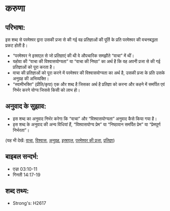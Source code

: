 # करुणा #

## परिभाषा: ##

इस शब्द से परमेश्वर द्वारा उसकी प्रजा से की गई वह प्रतिज्ञाओं की पूर्ति के प्रति परमेश्वर की वचनबद्धता प्रकट होती है।

* “परमेश्वर ने इस्राएल से जो प्रतिज्ञाएं की थी वे औपचारिक समझौते “वाचा” में थीं।
* यहोवा की “वाचा की विश्वासयोग्यता” या “वाचा की निष्ठा” का अर्थ है कि वह अपनी प्रजा से की गई प्रतिज्ञाओं को पूरा करता है। 
* वाचा की प्रतिज्ञाओं को पूरा करने में परमेश्वर की विश्वासयोग्यता का अर्थ है, उसकी प्रजा के प्रति उसके अनुग्रह की अभिव्यक्ति। 
* “स्वामीभक्ति” (प्रीति/कृपा) एक और शब्द है जिसका अर्थ है प्रतिज्ञा को करना और कहने में समर्पित एवं निर्भर करने योग्य जिससे किसी को लाभ हो।

## अनुवाद के सुझाव: ##

* इस शब्द का अनुवाद निर्भर करेगा कि “वाचा” और “विश्वासयोग्यता” अनुवाद कैसे किया गया है।
* इस शब्द के अनुवाद की अन्य विधियां हैं, “विश्वासयोग्य प्रेम” या “निष्ठावान समर्पित प्रेम” या “प्रेमपूर्ण निर्भरता”।

(यह भी देखें: [वाचा](../covenant.md), [विश्वास](../faithful.md), [अनुग्रह](../grace.md), [इस्राएल](../israel.md), [परमेश्वर की प्रजा](../peopleofgod.md), [प्रतिज्ञा](../promise.md))

## बाइबल सन्दर्भ: ##

* एज्रा 03:10-11
* गिनती 14:17-19

## शब्द तथ्य: ##

* Strong's: H2617
